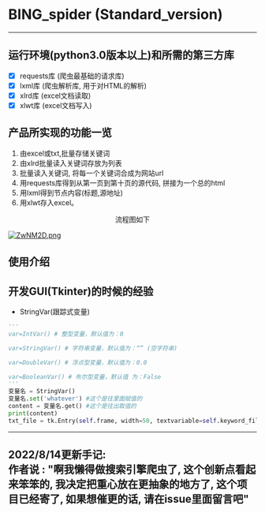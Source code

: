 # BING_spider (Standard_version)
---
<!-- <center><h1>中文介绍</h1></center> -->

## 运行环境(python3.0版本以上)和所需的第三方库
- [x] requests库 (爬虫最基础的请求库)
- [x] lxml库 (爬虫解析库, 用于对HTML的解析)
- [x] xlrd库 (excel文档读取)
- [x] xlwt库 (excel文档写入)

## 产品所实现的功能一览
1. 由excel或txt,批量存储关键词  
2. 由xlrd批量读入关键词存放为列表  
3. 批量读入关键词, 将每一个关键词合成为网站url  
4. 用requests库得到从第一页到第十页的源代码, 拼接为一个总的html  
5. 用lxml得到节点内容(标题,源地址)
6. 用xlwt存入excel。
<center><p>流程图如下</p></center>
<!-- 反正没人看见, 向晚是一块木头(嘻嘻) -->

[![ZwNM2D.png](https://www.helloimg.com/images/2022/07/28/ZwNM2D.png)](https://www.helloimg.com/image/ZwNM2D)
<!-- 好想直接读取本地图片啊可恶 -->
## 使用介绍

## 开发GUI(Tkinter)的时候的经验
- StringVar(跟踪式变量)  
```python
'''
var=IntVar() # 整型变量，默认值为：0

var=StringVar() # 字符串变量，默认值为：“” (空字符串)

var=DoubleVar() # 浮点型变量，默认值为：0.0

var=BooleanVar() # 布尔型变量，默认值 为：False
'''
变量名 = StringVar()
变量名.set('whatever') #这个是往里面赋值的
content = 变量名.get() #这个是往出取值的
print(content)
txt_file = tk.Entry(self.frame, width=50, textvariable=self.keyword_file_path)
```
---
2022/8/14更新手记:  
作者说 : "啊我懒得做搜索引擎爬虫了, 这个创新点看起来笨笨的, 我决定把重心放在更抽象的地方了, 这个项目已经寄了, 如果想催更的话, 请在issue里面留言吧"
---
